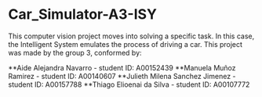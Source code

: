 # Car_Simulator-A3-ISY
This computer vision project moves  into solving a specific task. In this case, the Intelligent System emulates the process of driving a car. 
This project was made by the group 3, conformed by:

**Aide Alejandra Navarro - student ID: A00152439
**Manuela Muñoz Ramirez - student ID:  A00140607
**Julieth Milena Sanchez Jimenez - student ID: A00157788
**Thiago Elioenai da Silva - student ID: A00107772

